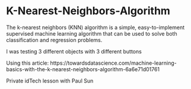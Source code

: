 # K-Nearest-Neighbors-Algorithm
<p>The k-nearest neighbors (KNN) algorithm is a simple, easy-to-implement supervised machine learning algorithm that can be used to solve both classification and regression problems.</p>
<p>I was testing 3 different objects with 3 different buttons</p>
<p>Using this article: https://towardsdatascience.com/machine-learning-basics-with-the-k-nearest-neighbors-algorithm-6a6e71d01761 </p>
<p>Private idTech lesson with Paul Sun</p>
